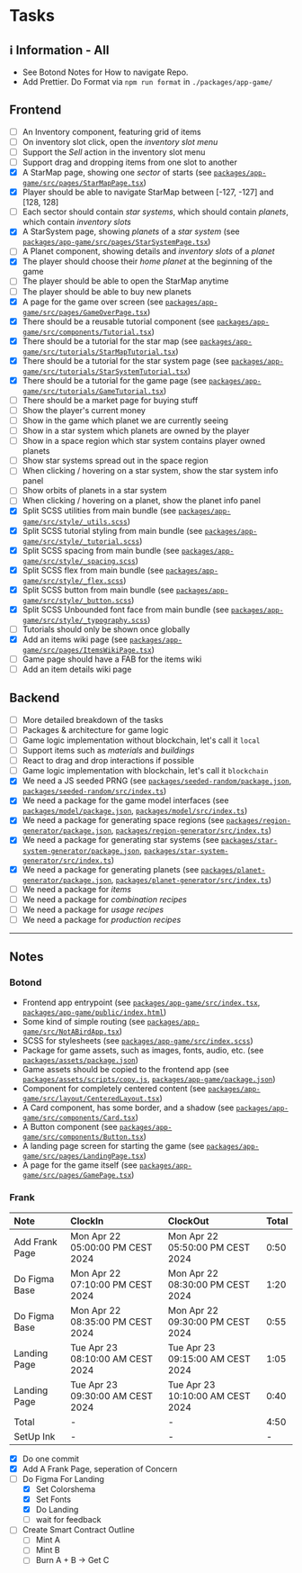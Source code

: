 # Tasks

## ℹ️ Information - All

- See Botond Notes for How to navigate Repo.
- Add Prettier. Do Format via `npm run format` in `./packages/app-game/`

## Frontend

- [ ] An Inventory component, featuring grid of items
- [ ] On inventory slot click, open the _inventory slot menu_
- [ ] Support the _Sell_ action in the inventory slot menu
- [ ] Support drag and dropping items from one slot to another
- [x] A StarMap page, showing one _sector_ of starts (see [`packages/app-game/src/pages/StarMapPage.tsx`](packages/app-game/src/pages/StarMapPage.tsx))
- [x] Player should be able to navigate StarMap between [-127, -127] and [128, 128]
- [ ] Each sector should contain _star systems_, which should contain _planets_, which contain _inventory slots_
- [x] A StarSystem page, showing _planets_ of a _star system_ (see [`packages/app-game/src/pages/StarSystemPage.tsx`](packages/app-game/src/pages/StarSystemPage.tsx))
- [ ] A Planet component, showing details and _inventory slots_ of a _planet_
- [x] The player should choose their _home planet_ at the beginning of the game
- [ ] The player should be able to open the StarMap anytime
- [ ] The player should be able to buy new planets
- [X] A page for the game over screen (see [`packages/app-game/src/pages/GameOverPage.tsx`](packages/app-game/src/pages/GameOverPage.tsx))
- [X] There should be a reusable tutorial component (see [`packages/app-game/src/components/Tutorial.tsx`](packages/app-game/src/components/Tutorial.tsx))
- [X] There should be a tutorial for the star map (see [`packages/app-game/src/tutorials/StarMapTutorial.tsx`](packages/app-game/src/tutorials/StarMapTutorial.tsx))
- [X] There should be a tutorial for the star system page (see [`packages/app-game/src/tutorials/StarSystemTutorial.tsx`](packages/app-game/src/tutorials/StarSystemTutorial.tsx))
- [X] There should be a tutorial for the game page (see [`packages/app-game/src/tutorials/GameTutorial.tsx`](packages/app-game/src/tutorials/GameTutorial.tsx))
- [ ] There should be a market page for buying stuff
- [ ] Show the player's current money
- [ ] Show in the game which planet we are currently seeing
- [ ] Show in a star system which planets are owned by the player
- [ ] Show in a space region which star system contains player owned planets
- [ ] Show star systems spread out in the space region
- [ ] When clicking / hovering on a star system, show the star system info panel
- [ ] Show orbits of planets in a star system
- [ ] When clicking / hovering on a planet, show the planet info panel
- [X] Split SCSS utilities from main bundle (see [`packages/app-game/src/style/_utils.scss`](packages/app-game/src/style/_utils.scss))
- [X] Split SCSS tutorial styling from main bundle (see [`packages/app-game/src/style/_tutorial.scss`](packages/app-game/src/style/_tutorial.scss))
- [X] Split SCSS spacing from main bundle (see [`packages/app-game/src/style/_spacing.scss`](packages/app-game/src/style/_spacing.scss))
- [X] Split SCSS flex from main bundle (see [`packages/app-game/src/style/_flex.scss`](packages/app-game/src/style/_flex.scss))
- [X] Split SCSS button from main bundle (see [`packages/app-game/src/style/_button.scss`](packages/app-game/src/style/_button.scss))
- [X] Split SCSS Unbounded font face from main bundle (see [`packages/app-game/src/style/_typography.scss`](packages/app-game/src/style/_typography.scss))
- [ ] Tutorials should only be shown once globally
- [X] Add an items wiki page (see [`packages/app-game/src/pages/ItemsWikiPage.tsx`](packages/app-game/src/pages/ItemsWikiPage.tsx))
- [ ] Game page should have a FAB for the items wiki
- [ ] Add an item details wiki page

## Backend

- [ ] More detailed breakdown of the tasks
- [ ] Packages & architecture for game logic
- [ ] Game logic implementation without blockchain, let's call it `local`
- [ ] Support items such as _materials_ and _buildings_
- [ ] React to drag and drop interactions if possible
- [ ] Game logic implementation with blockchain, let's call it `blockchain`
- [X] We need a JS seeded PRNG (see [`packages/seeded-random/package.json`](packages/seeded-random/package.json), [`packages/seeded-random/src/index.ts`](packages/seeded-random/src/index.ts))
- [X] We need a package for the game model interfaces (see [`packages/model/package.json`](packages/model/package.json), [`packages/model/src/index.ts`](packages/model/src/index.ts))
- [X] We need a package for generating space regions (see [`packages/region-generator/package.json`](packages/region-generator/package.json), [`packages/region-generator/src/index.ts`](packages/region-generator/src/index.ts))
- [X] We need a package for generating star systems (see [`packages/star-system-generator/package.json`](packages/star-system-generator/package.json), [`packages/star-system-generator/src/index.ts`](packages/star-system-generator/src/index.ts))
- [X] We need a package for generating planets (see [`packages/planet-generator/package.json`](packages/planet-generator/package.json), [`packages/planet-generator/src/index.ts`](packages/planet-generator/src/index.ts))
- [ ] We need a package for _items_
- [ ] We need a package for _combination recipes_
- [ ] We need a package for _usage recipes_
- [ ] We need a package for _production recipes_

---

## Notes

### Botond

- Frontend app entrypoint (see [`packages/app-game/src/index.tsx`](packages/app-game/src/index.tsx), [`packages/app-game/public/index.html`](packages/app-game/public/index.html))
- Some kind of simple routing (see [`packages/app-game/src/NotABirdApp.tsx`](packages/app-game/src/NotABirdApp.tsx))
- SCSS for stylesheets (see [`packages/app-game/src/index.scss`](packages/app-game/src/index.scss))
- Package for game assets, such as images, fonts, audio, etc. (see [`packages/assets/package.json`](packages/assets/package.json))
- Game assets should be copied to the frontend app (see [`packages/assets/scripts/copy.js`](packages/assets/scripts/copy.js), [`packages/app-game/package.json`](packages/app-game/package.json))
- Component for completely centered content (see [`packages/app-game/src/layout/CenteredLayout.tsx`](packages/app-game/src/layout/CenteredLayout.tsx))
- A Card component, has some border, and a shadow (see [`packages/app-game/src/components/Card.tsx`](packages/app-game/src/components/Card.tsx))
- A Button component (see [`packages/app-game/src/components/Button.tsx`](packages/app-game/src/components/Button.tsx))
- A landing page screen for starting the game (see [`packages/app-game/src/pages/LandingPage.tsx`](packages/app-game/src/pages/LandingPage.tsx))
- A page for the game itself (see [`packages/app-game/src/pages/GamePage.tsx`](packages/app-game/src/pages/GamePage.tsx))

### Frank

| Note           | ClockIn                          | ClockOut                         | Total |
| :------------- | :------------------------------- | :------------------------------- | :---- |
| Add Frank Page | Mon Apr 22 05:00:00 PM CEST 2024 | Mon Apr 22 05:50:00 PM CEST 2024 | 0:50  |
| Do Figma Base  | Mon Apr 22 07:10:00 PM CEST 2024 | Mon Apr 22 08:30:00 PM CEST 2024 | 1:20  |
| Do Figma Base  | Mon Apr 22 08:35:00 PM CEST 2024 | Mon Apr 22 09:30:00 PM CEST 2024 | 0:55  |
| Landing Page   | Tue Apr 23 08:10:00 AM CEST 2024 | Tue Apr 23 09:15:00 AM CEST 2024 | 1:05  |
| Landing Page   | Tue Apr 23 09:30:00 AM CEST 2024 | Tue Apr 23 10:10:00 AM CEST 2024 | 0:40  |
| Total          | -                                | -                                | 4:50  |
| SetUp Ink      | -                                | -                                | -     |

- [x] Do one commit
- [x] Add A Frank Page, seperation of Concern
- [ ] Do Figma For Landing
  - [x] Set Colorshema
  - [x] Set Fonts
  - [x] Do Landing
  - [ ] wait for feedback
- [ ] Create Smart Contract Outline
  - [ ] Mint A
  - [ ] Mint B
  - [ ] Burn A + B -> Get C
